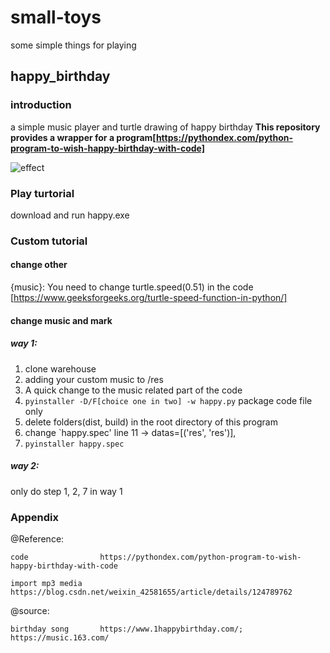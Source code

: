 # small-toys

some simple things for playing

## happy_birthday

### introduction

a simple music player and turtle drawing of happy birthday
**This repository provides a wrapper for a program[https://pythondex.com/python-program-to-wish-happy-birthday-with-code]**

![effect](https://s2.loli.net/2022/05/18/OKczTYmHoiwdbrG.png)

### Play turtorial

download and run happy.exe

### Custom tutorial

#### change other

{music}: You need to change turtle.speed(0.51) in the code      [https://www.geeksforgeeks.org/turtle-speed-function-in-python/]



#### change music and mark

##### way 1: 
1. clone warehouse
2. adding your custom music to /res
3. A quick change to the music related part of the code
4. `pyinstaller -D/F[choice one in two] -w happy.py`  package code file only
5. delete folders(dist, build) in the root directory of this program
6. change `happy.spec' line 11 -> datas=[('res', 'res')],
7. `pyinstaller happy.spec`

##### way 2:
only do step 1, 2, 7 in way 1

### Appendix

@Reference:

    code                https://pythondex.com/python-program-to-wish-happy-birthday-with-code
    
    import mp3 media    https://blog.csdn.net/weixin_42581655/article/details/124789762
    
@source:

    birthday song       https://www.1happybirthday.com/; https://music.163.com/
